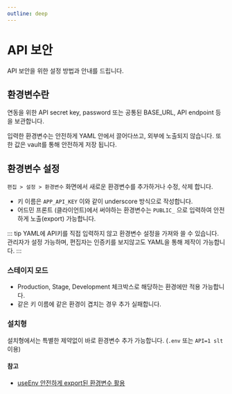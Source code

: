 ```yaml
---
outline: deep
---
```


# API 보안

API 보안을 위한 설정 방법과 안내를 드립니다.

## 환경변수란

연동을 위한 API secret key, password 또는 공통된 BASE_URL, API endpoint 등을 보관합니다.

입력한 환경변수는 안전하게 YAML 안에서 끌어다쓰고, 외부에 노출되지 않습니다. 또한 값은 vault를 통해 안전하게 저장 됩니다.

## 환경변수 설정

`편집 > 설정 > 환경변수` 화면에서 새로운 환경변수를 추가하거나 수정, 삭제 합니다.

- 키 이름은 `APP_API_KEY` 이와 같이 underscore 방식으로 작성합니다.
- 어드민 프론트 (클라이언트)에서 써야하는 환경변수는 `PUBLIC_` 으로 입력하여 안전하게 노출(export) 가능합니다.

::: tip
YAML에 API키를 직접 입력하지 않고 환경변수 설정을 가져와 쓸 수 있습니다. 
관리자가 설정 가능하며, 편집자는 인증키를 보지않고도 YAML을 통해 제작이 가능합니다.
:::

### 스테이지 모드

- Production, Stage, Development 체크박스로 해당하는 환경에만 적용 가능합니다.
- 같은 키 이름에 같은 환경이 겹치는 경우 추가 실패합니다.

### 설치형

설치형에서는 특별한 제약없이 바로 환경변수 추가 가능합니다. (`.env` 또는 `API=1 slt` 이용)


#### 참고

- [useEnv 안전하게 export된 환경변수 활용](https://ask.selectfromuser.com/t/useenv-export/274)